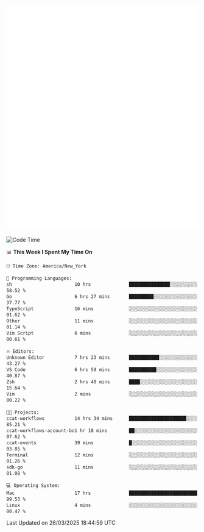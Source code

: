 <a href="https://github.com/jstrieb/github-stats">
 
![](https://github.com/evanhuang117/github-stats/blob/master/generated/overview.svg)
![](https://github.com/evanhuang117/github-stats/blob/master/generated/languages.svg)

</a>

<!--START_SECTION:waka-->
![Code Time](http://img.shields.io/badge/Code%20Time-733%20hrs%2028%20mins-blue)

📊 **This Week I Spent My Time On** 

```text
🕑︎ Time Zone: America/New_York

💬 Programming Languages: 
sh                       10 hrs              ███████████████░░░░░░░░░░   58.52 % 
Go                       6 hrs 27 mins       █████████░░░░░░░░░░░░░░░░   37.77 % 
TypeScript               16 mins             ░░░░░░░░░░░░░░░░░░░░░░░░░   01.62 % 
Other                    11 mins             ░░░░░░░░░░░░░░░░░░░░░░░░░   01.14 % 
Vim Script               6 mins              ░░░░░░░░░░░░░░░░░░░░░░░░░   00.61 % 

🔥 Editors: 
Unknown Editor           7 hrs 23 mins       ███████████░░░░░░░░░░░░░░   43.27 % 
VS Code                  6 hrs 59 mins       ██████████░░░░░░░░░░░░░░░   40.87 % 
Zsh                      2 hrs 40 mins       ████░░░░░░░░░░░░░░░░░░░░░   15.64 % 
Vim                      2 mins              ░░░░░░░░░░░░░░░░░░░░░░░░░   00.22 % 

🐱‍💻 Projects: 
ccat-workflows           14 hrs 34 mins      █████████████████████░░░░   85.21 % 
ccat-workflows-account-bo1 hr 18 mins        ██░░░░░░░░░░░░░░░░░░░░░░░   07.62 % 
ccat-events              39 mins             █░░░░░░░░░░░░░░░░░░░░░░░░   03.85 % 
Terminal                 12 mins             ░░░░░░░░░░░░░░░░░░░░░░░░░   01.26 % 
sdk-go                   11 mins             ░░░░░░░░░░░░░░░░░░░░░░░░░   01.08 % 

💻 Operating System: 
Mac                      17 hrs              █████████████████████████   99.53 % 
Linux                    4 mins              ░░░░░░░░░░░░░░░░░░░░░░░░░   00.47 % 
```


 Last Updated on 26/03/2025 18:44:59 UTC
<!--END_SECTION:waka-->
